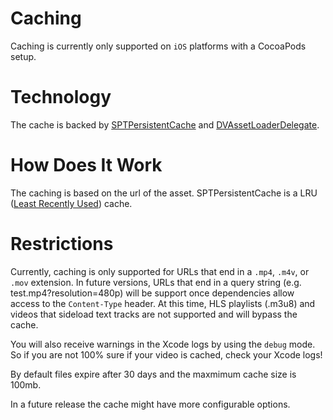 # Caching

Caching is currently only supported on `iOS` platforms with a CocoaPods setup.

# Technology

The cache is backed by [SPTPersistentCache](https://github.com/spotify/SPTPersistentCache) and [DVAssetLoaderDelegate](https://github.com/vdugnist/DVAssetLoaderDelegate).

# How Does It Work

The caching is based on the url of the asset.
SPTPersistentCache is a LRU ([Least Recently Used](https://en.wikipedia.org/wiki/Cache_replacement_policies#Least_recently_used_(LRU))) cache.

# Restrictions

Currently, caching is only supported for URLs that end in a `.mp4`, `.m4v`, or `.mov` extension. In future versions, URLs that end in a query string (e.g. test.mp4?resolution=480p) will be support once dependencies allow access to the `Content-Type` header.  At this time, HLS playlists (.m3u8) and videos that sideload text tracks are not supported and will bypass the cache.

You will also receive warnings in the Xcode logs by using the `debug` mode. So if you are not 100% sure if your video is cached, check your Xcode logs!

By default files expire after 30 days and the maxmimum cache size is 100mb.

In a future release the cache might have more configurable options.
